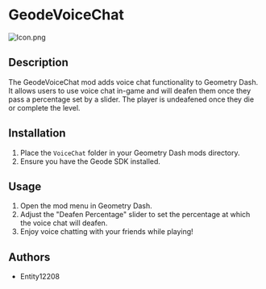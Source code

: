 # GeodeVoiceChat
![Icon.png](https://github.com/user-attachments/assets/590a4bf2-a8f1-4f84-b878-99d4cfcf699b)

## Description
The GeodeVoiceChat mod adds voice chat functionality to Geometry Dash. It allows users to use voice chat in-game and will deafen them once they pass a percentage set by a slider. The player is undeafened once they die or complete the level.

## Installation
1. Place the `VoiceChat` folder in your Geometry Dash mods directory.
2. Ensure you have the Geode SDK installed.

## Usage
1. Open the mod menu in Geometry Dash.
2. Adjust the "Deafen Percentage" slider to set the percentage at which the voice chat will deafen.
3. Enjoy voice chatting with your friends while playing!

## Authors
- Entity12208
